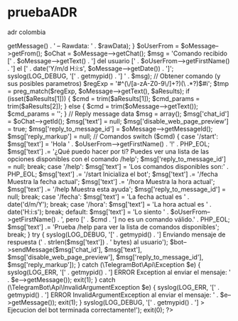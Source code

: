 # pruebaADR
adr colombia

<?php
 
openlog('TelegramBot', LOG_PID | LOG_PERROR, LOG_LOCAL0);
 
include('TelegramBot/Api/BotApi.php');
include('TelegramBot/Api/Exception.php');
include('TelegramBot/Api/InvalidArgumentException.php');
include('TelegramBot/Api/BaseType.php');
include('TelegramBot/Api/TypeInterface.php');
include('TelegramBot/Api/Types/ArrayOfArrayOfPhotoSize.php');
include('TelegramBot/Api/Types/ArrayOfPhotoSize.php');
include('TelegramBot/Api/Types/Audio.php');
include('TelegramBot/Api/Types/Chat.php');
include('TelegramBot/Api/Types/Contact.php');
include('TelegramBot/Api/Types/Document.php');
include('TelegramBot/Api/Types/ForceReply.php');
include('TelegramBot/Api/Types/GroupChat.php');
include('TelegramBot/Api/Types/Location.php');
include('TelegramBot/Api/Types/Message.php');
include('TelegramBot/Api/Types/PhotoSize.php');
include('TelegramBot/Api/Types/ReplyKeyboardHide.php');
include('TelegramBot/Api/Types/ReplyKeyboardMarkup.php');
include('TelegramBot/Api/Types/Sticker.php');
include('TelegramBot/Api/Types/User.php');
include('TelegramBot/Api/Types/UserProfilePhotos.php');
include('TelegramBot/Api/Types/Video.php');
 
syslog(LOG_DEBUG, '[' . getmypid() . '] – Peticion WebHook recibida desde ' . $_SERVER['REMOTE_ADDR']);
 
// Inicializar bot con el token
define(TOKEN, '13724466:AAETkFQjiQGlLeJMchaZr2Kfjih3V3h6uua');
$bot = new \TelegramBot\Api\BotApi(TOKEN);
 
$returnArray = true;
$rawData = file_get_contents('php://input');
$response = json_decode($rawData, $returnArray);
 
if (empty($rawData)) {
    syslog(LOG_ERR, '[' . getmypid() . '] Peticion incorrecta: no hay datos');
    exit(1);
}
 
try {
    $oMessage = \TelegramBot\Api\Types\Message::fromResponse($response['message']);
} catch (\TelegramBot\Api\InvalidArgumentException $e) {
    syslog(LOG_ERR, '[' . getmypid() . '] Error obteniendo mensajes (argumento invalido): ' . $e–>getMessage() . ' – Rawdata: ' . $rawData);
}
 
$oUserFrom = $oMessage–>getFrom();
$oChat = $oMessage–>getChat();
 
$msg = 'Comando recibido [' . $oMessage–>getText() . '] del usuario [' . $oUserFrom–>getFirstName() . '] el [' . date('Y/m/d H:i:s', $oMessage–>getDate()) . ']';
syslog(LOG_DEBUG, '[' . getmypid() . '] ' . $msg);
 
// Obtener comando (y sus posibles parametros)
$regExp = '#^(\/[a-zA-Z0-9\/]+?)(\ .*?)$#i';
$tmp = preg_match($regExp, $oMessage–>getText(), $aResults);
if (isset($aResults[1])) {
    $cmd = trim($aResults[1]);
    $cmd_params = trim($aResults[2]);
} else {
    $cmd = trim($oMessage–>getText());
    $cmd_params = '';
}
 
// Reply message data
$msg = array();
$msg['chat_id'] = $oChat–>getId();
$msg['text'] = null;
$msg['disable_web_page_preview'] = true;
$msg['reply_to_message_id'] = $oMessage–>getMessageId();
$msg['reply_markup'] = null;
 
// Comandos
switch ($cmd) {
    case '/start':
        $msg['text']  = 'Hola ' . $oUserFrom–>getFirstName() . '!' . PHP_EOL;
        $msg['text'] .= '¿Qué puedo hacer por ti? Puedes ver una lista de las opciones disponibles con el comando /help';
        $msg['reply_to_message_id'] = null;
        break;
 
    case '/help':
        $msg['text']  = 'Los comandos disponibles son:' . PHP_EOL;
        $msg['text'] .= '/start Inicializa el bot';
        $msg['text'] .= '/fecha Muestra la fecha actual';
        $msg['text'] .= '/hora Muestra la hora actual';
        $msg['text'] .= '/help Muestra esta ayuda';
        $msg['reply_to_message_id'] = null;
        break;
 
    case '/fecha':
        $msg['text']  = 'La fecha actual es ' . date('d/m/Y');
        break;
 
    case '/hora':
        $msg['text']  = 'La hora actual es ' . date('H:i:s');
    break;
 
    default:
        $msg['text']  = 'Lo siento ' . $oUserFrom–>getFirstName() . ', pero [' . $cmd . '] no es un comando válido.' . PHP_EOL;
        $msg['text'] .= 'Prueba /help para ver la lista de comandos disponibles';
        break;
}
 
try {
    syslog(LOG_DEBUG, '[' . getmypid() . '] Enviando mensaje de respuesta (' . strlen($msg['text']) . ' bytes) al usuario');
    $bot–>sendMessage($msg['chat_id'], $msg['text'], $msg['disable_web_page_preview'], $msg['reply_to_message_id'], $msg['reply_markup']);
} catch (\TelegramBot\Api\Exception $e) {
    syslog(LOG_ERR, '[' . getmypid() . '] ERROR Exception al enviar el mensaje: ' . $e–>getMessage());
    exit(1);
} catch (\TelegramBot\Api\InvalidArgumentException $e) {
    syslog(LOG_ERR, '[' . getmypid() . '] ERROR InvalidArgumentException al enviar el mensaje: ' . $e–>getMessage());
    exit(1);
}
 
syslog(LOG_DEBUG, '[' . getmypid() . '] > Ejecucion del bot terminada correctamente!');
 
exit(0);
 
?>
